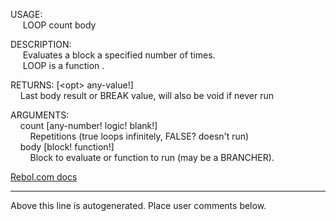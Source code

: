 USAGE:  
&nbsp;&nbsp;&nbsp;&nbsp;&nbsp;LOOP&nbsp;count&nbsp;body&nbsp;  
  
DESCRIPTION:  
&nbsp;&nbsp;&nbsp;&nbsp;&nbsp;Evaluates&nbsp;a&nbsp;block&nbsp;a&nbsp;specified&nbsp;number&nbsp;of&nbsp;times.  
&nbsp;&nbsp;&nbsp;&nbsp;&nbsp;LOOP&nbsp;is&nbsp;a&nbsp;function&nbsp;.  
  
RETURNS:&nbsp;[&lt;opt&gt;&nbsp;any-value!]  
&nbsp;&nbsp;&nbsp;&nbsp;Last&nbsp;body&nbsp;result&nbsp;or&nbsp;BREAK&nbsp;value,&nbsp;will&nbsp;also&nbsp;be&nbsp;void&nbsp;if&nbsp;never&nbsp;run  
  
ARGUMENTS:  
&nbsp;&nbsp;&nbsp;&nbsp;count&nbsp;[any-number!&nbsp;logic!&nbsp;blank!]  
&nbsp;&nbsp;&nbsp;&nbsp;&nbsp;&nbsp;&nbsp;&nbsp;Repetitions&nbsp;(true&nbsp;loops&nbsp;infinitely,&nbsp;FALSE?&nbsp;doesn't&nbsp;run)  
&nbsp;&nbsp;&nbsp;&nbsp;body&nbsp;[block!&nbsp;function!]  
&nbsp;&nbsp;&nbsp;&nbsp;&nbsp;&nbsp;&nbsp;&nbsp;Block&nbsp;to&nbsp;evaluate&nbsp;or&nbsp;function&nbsp;to&nbsp;run&nbsp;(may&nbsp;be&nbsp;a&nbsp;BRANCHER).  

[Rebol.com docs](http://www.rebol.com/r3/docs/functions/loop.html)
___
Above this line is autogenerated. Place user comments below.